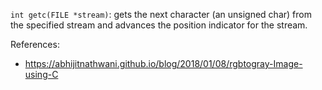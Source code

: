 `int getc(FILE *stream)`: gets the next character (an unsigned char) from the specified stream and advances the position indicator for the stream.

References:
* https://abhijitnathwani.github.io/blog/2018/01/08/rgbtogray-Image-using-C
